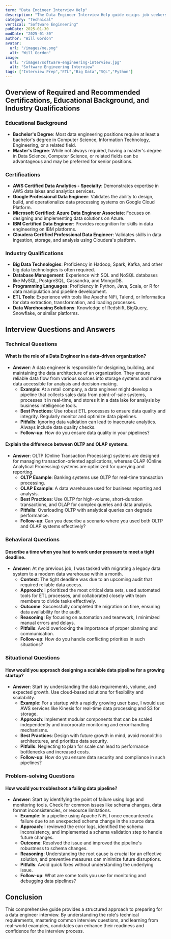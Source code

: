 ```yaml
---
term: "Data Engineer Interview Help"
description: "The Data Engineer Interview Help guide equips job seekers with essential knowledge and skills to excel in data engineering interviews. It covers key topics like data warehousing, ETL processes, and big data technologies. Candidates will learn how to solve common technical challenges, approach behavioral questions, and present their past experiences effectively. With practice questions and expert tips, this guide ensures confidence and readiness for landing a data engineering role."
category: "Technical"
vertical: "Software Engineering"
pubDate: 2025-01-30
modDate: "2025-01-30"
author: "Will Gordon"
avatar: 
  url: "/images/me.png"
  alt: "Will Gordon"
image:
  url: "/images/software-engineering-interview.jpg"
  alt: "Software Engineering Interview"
tags: ["Interview Prep","ETL","Big Data","SQL","Python"]
---
```


## Overview of Required and Recommended Certifications, Educational Background, and Industry Qualifications

### Educational Background
- **Bachelor's Degree**: Most data engineering positions require at least a bachelor's degree in Computer Science, Information Technology, Engineering, or a related field.
- **Master's Degree**: While not always required, having a master's degree in Data Science, Computer Science, or related fields can be advantageous and may be preferred for senior positions.

### Certifications
- **AWS Certified Data Analytics - Specialty**: Demonstrates expertise in AWS data lakes and analytics services.
- **Google Professional Data Engineer**: Validates the ability to design, build, and operationalize data processing systems on Google Cloud Platform.
- **Microsoft Certified: Azure Data Engineer Associate**: Focuses on designing and implementing data solutions on Azure.
- **IBM Certified Data Engineer**: Provides recognition for skills in data engineering on IBM platforms.
- **Cloudera Certified Professional Data Engineer**: Validates skills in data ingestion, storage, and analysis using Cloudera's platform.

### Industry Qualifications
- **Big Data Technologies**: Proficiency in Hadoop, Spark, Kafka, and other big data technologies is often required.
- **Database Management**: Experience with SQL and NoSQL databases like MySQL, PostgreSQL, Cassandra, and MongoDB.
- **Programming Languages**: Proficiency in Python, Java, Scala, or R for data manipulation and pipeline development.
- **ETL Tools**: Experience with tools like Apache NiFi, Talend, or Informatica for data extraction, transformation, and loading processes.
- **Data Warehousing Solutions**: Knowledge of Redshift, BigQuery, Snowflake, or similar platforms.

## Interview Questions and Answers

### Technical Questions

#### What is the role of a Data Engineer in a data-driven organization?
- **Answer**: A data engineer is responsible for designing, building, and maintaining the data architecture of an organization. They ensure reliable data flow from various sources into storage systems and make data accessible for analysis and decision-making.
  - **Example**: At a retail company, a data engineer might develop a pipeline that collects sales data from point-of-sale systems, processes it in real-time, and stores it in a data lake for analysis by business intelligence tools.
  - **Best Practices**: Use robust ETL processes to ensure data quality and integrity. Regularly monitor and optimize data pipelines.
  - **Pitfalls**: Ignoring data validation can lead to inaccurate analytics. Always include data quality checks.
  - **Follow-up**: How do you ensure data quality in your pipelines?

#### Explain the difference between OLTP and OLAP systems.
- **Answer**: OLTP (Online Transaction Processing) systems are designed for managing transaction-oriented applications, whereas OLAP (Online Analytical Processing) systems are optimized for querying and reporting.
  - **OLTP Example**: Banking systems use OLTP for real-time transaction processing.
  - **OLAP Example**: A data warehouse used for business reporting and analysis.
  - **Best Practices**: Use OLTP for high-volume, short-duration transactions, and OLAP for complex queries and data analysis.
  - **Pitfalls**: Overloading OLTP with analytical queries can degrade performance.
  - **Follow-up**: Can you describe a scenario where you used both OLTP and OLAP systems effectively?

### Behavioral Questions

#### Describe a time when you had to work under pressure to meet a tight deadline.
- **Answer**: At my previous job, I was tasked with migrating a legacy data system to a modern data warehouse within a month.
  - **Context**: The tight deadline was due to an upcoming audit that required reliable data access.
  - **Approach**: I prioritized the most critical data sets, used automated tools for ETL processes, and collaborated closely with team members to divide tasks effectively.
  - **Outcome**: Successfully completed the migration on time, ensuring data availability for the audit.
  - **Reasoning**: By focusing on automation and teamwork, I minimized manual errors and delays.
  - **Pitfalls**: Avoid overlooking the importance of proper planning and communication.
  - **Follow-up**: How do you handle conflicting priorities in such situations?

### Situational Questions

#### How would you approach designing a scalable data pipeline for a growing startup?
- **Answer**: Start by understanding the data requirements, volume, and expected growth. Use cloud-based solutions for flexibility and scalability.
  - **Example**: For a startup with a rapidly growing user base, I would use AWS services like Kinesis for real-time data processing and S3 for storage.
  - **Approach**: Implement modular components that can be scaled independently and incorporate monitoring and error-handling mechanisms.
  - **Best Practices**: Design with future growth in mind, avoid monolithic architectures, and prioritize data security.
  - **Pitfalls**: Neglecting to plan for scale can lead to performance bottlenecks and increased costs.
  - **Follow-up**: How do you ensure data security and compliance in such pipelines?

### Problem-solving Questions

#### How would you troubleshoot a failing data pipeline?
- **Answer**: Start by identifying the point of failure using logs and monitoring tools. Check for common issues like schema changes, data format inconsistencies, or resource limitations.
  - **Example**: In a pipeline using Apache NiFi, I once encountered a failure due to an unexpected schema change in the source data.
  - **Approach**: I reviewed the error logs, identified the schema inconsistency, and implemented a schema validation step to handle future changes.
  - **Outcome**: Resolved the issue and improved the pipeline's robustness to schema changes.
  - **Reasoning**: Understanding the root cause is crucial for an effective solution, and preventive measures can minimize future disruptions.
  - **Pitfalls**: Avoid quick fixes without understanding the underlying issue.
  - **Follow-up**: What are some tools you use for monitoring and debugging data pipelines?

## Conclusion

This comprehensive guide provides a structured approach to preparing for a data engineer interview. By understanding the role's technical requirements, mastering common interview questions, and learning from real-world examples, candidates can enhance their readiness and confidence for the interview process.